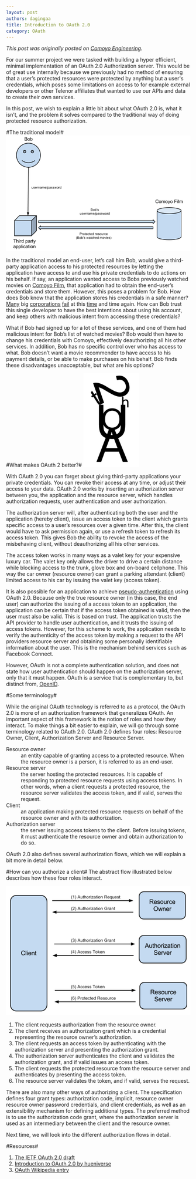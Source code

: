 ```yaml
---
layout: post
authors: dagingaa
title: Introduction to OAuth 2.0
category: OAuth
---
```

_This post was originally posted on [Comoyo Engineering](http://comoyo.github.com/blog/2012/07/11/introduction_to_oauth/)._

For our summer project we were tasked with building a hyper efficient, minimal implementation of an OAuth 2.0 Authorization server. This would be of great use internally because we previously had no method of ensuring that a user’s protected resources were protected by anything but a user's credentials, which poses some limitations on access to for example external developers or other Telenor affiliates that wanted to use our APIs and data to create their own services. 

In this post, we wish to explain a little bit about what OAuth 2.0 is, what it isn’t, and the problem it solves compared to the traditional way of doing protected resource authorization.

#The traditional model#
![The traditional authorization method](/assets/img/posts/oauth/traditional_model.png)

In the traditional model an end-user, let’s call him Bob, would give a third-party application access to his protected resources by letting the application have access to and use his private credentials to do actions on his behalf. If say, an application wanted access to Bobs previously watched movies on [Comoyo Film](https://www.comoyo.com/no/film), that application had to obtain the end-user’s credentials and store them. However, this poses a problem for Bob. How does Bob know that the application stores his credentials in a safe manner? [Many](http://www.wired.com/threatlevel/2010/12/gawker-hacked/) big [corporations](http://it.slashdot.org/story/12/06/06/1335228/linkedin-password-hashes-leaked-online) [fail](http://www.bgr.com/2012/06/07/last-fm-passwords-hacked-leaked/) at this [time](http://www.scmagazine.com.au/News/304694,10000-twitter-passwords-leaked.aspx) and time again. How can Bob trust this single developer to have the best intentions about using his account, and keep others with malicious intent from accessing these credentials?

What if Bob had signed up for a lot of these services, and one of them had malicious intent for Bob’s list of watched movies? Bob would then have to change his credentials with Comoyo, effectively deauthorizing all his other services. In addition, Bob has no specific control over who has access to what. Bob doesn’t want a movie recommender to have access to his payment details, or be able to make purchases on his behalf. Bob finds these disadvantages unacceptable, but what are his options?

#What makes OAuth 2 better?#
<img src="/assets/img/posts/oauth/maskot.png" class="pull-right"/>

With OAuth 2.0 you can forget about giving third-party applications your private credentials. You can revoke their access at any time, or adjust their access to your data. OAuth 2.0 works by inserting an authorization server between you, the application and the resource server, which handles authorization requests, user authentication and user authorization. 

The authorization server will, after authenticating both the user and the application (hereby client), issue an access token to the client which grants specific access to a user’s resources over a given time. After this, the client would have to ask permission again, or use a refresh token to refresh its access token. This gives Bob the ability to revoke the access of the misbehaving client, without deauthorizing all his other services. 

The access token works in many ways as a valet key for your expensive luxury car. The valet key only allows the driver to drive a certain distance while blocking access to the trunk, glove box  and on-board cellphone. This way the car owner (resource owner) can grant a parking attendant (client) limited access to his car by issuing the valet key (access token).

It is also possible for an application to achieve [pseudo-authentication](http://en.wikipedia.org/wiki/OAuth#OpenID_vs._pseudo-authentication_using_OAuth) using OAuth 2.0. Because only the true resource owner (in this case, the end user) can authorize the issuing of a access token to an application, the application can be certain that if the access token obtained is valid, then the user must also be valid. This is based on trust. The application trusts the API provider to handle user authentication, and it trusts the issuing of access tokens. However, for this scheme to work, the application needs to verify the authenticity of the access token by making a request to the API providers resource server and obtaining some personally identifiable information about the user. This is the mechanism behind services such as Facebook Connect. 

However, OAuth is not a complete authentication solution, and does not state how user authentication should happen on the authorization server, only that it must happen. OAuth is a service that is complementary to, but distinct from, [OpenID](http://openid.net/).

#Some terminology#

While the original OAuth technology is referred to as a protocol, the OAuth 2.0 is more of an authorization framework that generalizes OAuth. An important aspect of this framework is the notion of roles and how they interact.
To make things a bit easier to explain, we will go through some terminology related to OAuth 2.0. OAuth 2.0 defines four roles: Resource Owner, Client, Authorization Server and Resource Server. 
<dl>
<dt>Resource owner</dt>
 <dd>an entity capable of granting access to a protected resource. When the resource owner is a person, it is referred to as an end-user.</dd>
<dt>Resource server</dt>
<dd>the server hosting the protected resources. It is capable of responding to protected resource requests using access tokens. In other words, when a client requests a protected resource, the resource server validates the access token, and if valid, serves the request.</dd>
<dt>Client</dt>
<dd>an application making protected resource requests on behalf of the resource owner and with its authorization.</dd>
<dt>Authorization server</dt>
<dd>the server issuing access tokens to the client. Before issuing tokens, it must authenticate the resource owner and obtain authorization to do so.</dd>
</dl>

OAuth 2.0 also defines several authorization flows, which we will explain a bit more in detail below.

#How can you authorize a client#
The abstract flow illustrated below describes how these four roles interact.

![Interaction model](/assets/img/posts/oauth/general_flow.png)

1. The client requests authorization from the resource owner.
2. The client receives an authorization grant which is a credential representing the resource owner’s authorization.
3. The client requests an access token by authenticating with the authorization server and presenting the authorization grant.
4. The authorization server authenticates the client and validates the authorization grant, and if valid issues an access token.
5. The client requests the protected resource from the resource server and authenticates by presenting the access token.
6. The resource server validates the token, and if valid, serves the request.

There are also many other ways of authorizing a client. The specification defines four grant types: authorization code, implicit, resource owner resource owner password credentials, and client credentials, as well as an extensibility mechanism for defining additional types. The preferred method is to use the authorization code grant, where the authorization server is used as an intermediary between the client and the resource owner.

Next time, we will look into the different authorization flows in detail.

#Resources#
1. [The IETF OAuth 2.0 draft](http://tools.ietf.org/html/draft-ietf-oauth-v2-28)
2. [Introduction to OAuth 2.0 by hueniverse](http://hueniverse.com/2010/05/introducing-oauth-2-0/)
3. [OAuth Wikipedia entry](http://en.wikipedia.org/wiki/OAuth)
